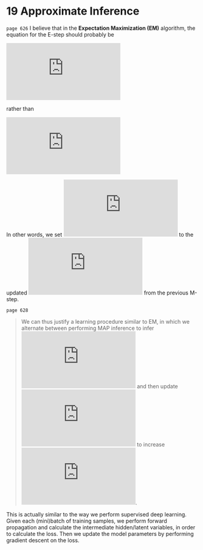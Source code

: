 # 19 Approximate Inference

`page 626` I believe that in the **Expectation Maximization (EM)** algorithm, the equation for the E-step should probably be

![q(\mathbf{h}^{(i)}\mid\mathbf{v})=p(\mathbf{h}^{(i)}\mid\mathbf{v}^{(i)};\mathbf{\theta}^{(t-1)})](http://latex.codecogs.com/gif.latex?q%28%5Cmathbf%7Bh%7D%5E%7B%28i%29%7D%5Cmid%5Cmathbf%7Bv%7D%29%3Dp%28%5Cmathbf%7Bh%7D%5E%7B%28i%29%7D%5Cmid%5Cmathbf%7Bv%7D%5E%7B%28i%29%7D%3B%5Cmathbf%7B%5Ctheta%7D%5E%7B%28t-1%29%7D%29)

rather than

![q(\mathbf{h}^{(i)}\mid\mathbf{v})=p(\mathbf{h}^{(i)}\mid\mathbf{v}^{(i)};\mathbf{\theta}^{(0)})](http://latex.codecogs.com/gif.latex?q%28%5Cmathbf%7Bh%7D%5E%7B%28i%29%7D%5Cmid%5Cmathbf%7Bv%7D%29%3Dp%28%5Cmathbf%7Bh%7D%5E%7B%28i%29%7D%5Cmid%5Cmathbf%7Bv%7D%5E%7B%28i%29%7D%3B%5Cmathbf%7B%5Ctheta%7D%5E%7B%280%29%7D%29)

In other words, we set ![q(\mathbf{h}^{(i)}\mid\mathbf{v})](http://latex.codecogs.com/gif.latex?q%28%5Cmathbf%7Bh%7D%5E%7B%28i%29%7D%5Cmid%5Cmathbf%7Bv%7D%29) to the updated ![\mathbf{\theta}](http://latex.codecogs.com/gif.latex?%5Cmathbf%7B%5Ctheta%7D) from the previous M-step.

`page 628`

> We can thus justify a learning procedure similar to EM, in which we alternate between performing MAP inference to infer ![\mathbf{h}^\ast](http://latex.codecogs.com/gif.latex?%5Cmathbf%7Bh%7D%5E%5Cast) and then update ![\mathbf{\theta}](http://latex.codecogs.com/gif.latex?%5Cmathbf%7B%5Ctheta%7D) to increase ![\log p(\mathbf{h}^\ast,\mathbf{v})](http://latex.codecogs.com/gif.latex?%5Clog%20p%28%5Cmathbf%7Bh%7D%5E%5Cast%2C%5Cmathbf%7Bv%7D%29).

This is actually similar to the way we perform supervised deep learning. Given each (mini)batch of training samples, we perform forward propagation and calculate the intermediate hidden/latent variables, in order to calculate the loss. Then we update the model parameters by performing gradient descent on the loss.
